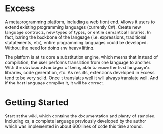 # Excess

A metaprogramming platform, including a web front end. Allows it users to extend existing programming languages (currently C#). 
Create new language contructs, new types of types, or entire semantical libraries. In fact, baring the backbone of the language 
(i.e. expressions, traditional statatements, etc), entire programming languages could be developed. Without the need for doing 
any heavy lifting.

The platforn is at its core a substitution engine, which means that instead of compilation, the user performs translation from one 
language to another. With the obvious advantages of being able to reuse the host language's libraries, code generation, etc. 
As results, extensions developed in Excess tend to be very solid. Once it translates well it will always translate well. And
if the host language compiles it, it will be correct.

# Getting Started

Start at the wiki, which contains the documentation and plenty of samples. Including xs, a complete language previously developed
by the author which was implemented in about 600 lines of code this time around.


